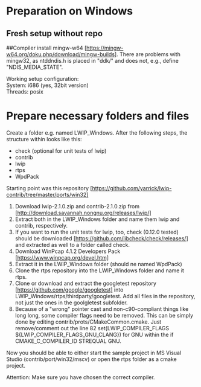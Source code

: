 
# Preparation on Windows

## Fresh setup without repo
##Compiler
install mingw-w64 [https://mingw-w64.org/doku.php/download/mingw-builds].
There are problems with mingw32, as ntddndis.h is placed in "ddk/" and does not, e.g., define "NDIS_MEDIA_STATE".

Working setup configuration:  
System: i686 (yes, 32bit version)  
Threads: posix

# Prepare necessary folders and files
Create a folder e.g. named LWIP_Windows.
After the following steps, the structure within looks like this:  
- check (optional for unit tests of lwip)
- contrib  
- lwip  
- rtps  
- WpdPack  

Starting point was this repository [https://github.com/yarrick/lwip-contrib/tree/master/ports/win32]
1. Download lwip-2.1.0.zip and contrib-2.1.0.zip from [http://download.savannah.nongnu.org/releases/lwip/]
2. Extract both in the LWIP_Windows folder and name them lwip and contrib, respectively.
3. If you want to run the unit tests for lwip, too, check (0.12.0 tested) should be downloaded [https://github.com/libcheck/check/releases/] and extracted as well to a folder called check.
3. Download WinPcap 4.1.2 Developers Pack [https://www.winpcap.org/devel.htm]
4. Extract it in the LWIP_Windows folder (should ne named WpdPack)
5. Clone the rtps repository into the LWIP_Windows folder and name it rtps.
6. Clone or download and extract the googletest repository [https://github.com/google/googletest] into LWIP_Windows/rtps/thirdparty/googletest.
Add all files in the repository, not just the ones in the goolgletest subfolder.
7. Because of a "wrong" pointer cast and non-c90-compliant things like long long, some compiler flags need to be removed. This can be simply done by editing contrib/prots/CMakeCommon.cmake. Just remove/comment out the line 82 set(LWIP_COMPILER_FLAGS ${LWIP_COMPILER_FLAGS_GNU_CLANG}) for GNU within the if CMAKE_C_COMPILER_ID STREQUAL GNU.


Now you should be able to either start the sample project in MS Visual Studio (contrib/port/win32/mscv) or open the rtps folder as a cmake project.

Attention:
Make sure you have chosen the correct compiler.

